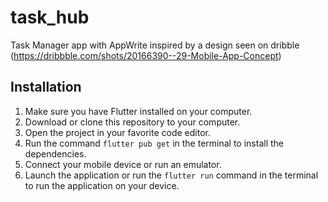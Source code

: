 # task_hub

Task Manager app with AppWrite inspired by a design seen on
dribble (https://dribbble.com/shots/20166390--29-Mobile-App-Concept)

## Installation

1. Make sure you have Flutter installed on your computer.
2. Download or clone this repository to your computer.
3. Open the project in your favorite code editor.
4. Run the command `flutter pub get` in the terminal to install the dependencies.
5. Connect your mobile device or run an emulator.
6. Launch the application or run the `flutter run` command in the terminal to run the application on
   your device.

